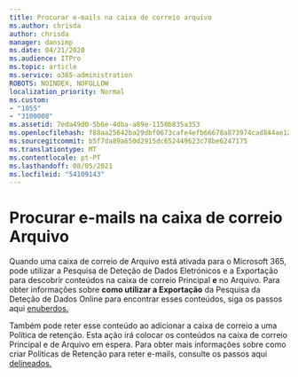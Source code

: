 ```yaml
---
title: Procurar e-mails na caixa de correio arquivo
ms.author: chrisda
author: chrisda
manager: dansimp
ms.date: 04/21/2020
ms.audience: ITPro
ms.topic: article
ms.service: o365-administration
ROBOTS: NOINDEX, NOFOLLOW
localization_priority: Normal
ms.custom:
- "1055"
- "3100008"
ms.assetid: 7eda49d0-5b6e-4dba-a89e-1150b835a353
ms.openlocfilehash: f88aa25642ba29dbf0673cafe4efb66678a873974cad844ae12fc35287915f33
ms.sourcegitcommit: b5f7da89a650d2915dc652449623c78be6247175
ms.translationtype: MT
ms.contentlocale: pt-PT
ms.lasthandoff: 08/05/2021
ms.locfileid: "54109143"
---
```

# <a name="search-for-email-in-the-archive-mailbox"></a>Procurar e-mails na caixa de correio Arquivo

Quando uma caixa de correio de Arquivo está ativada para o Microsoft 365, pode utilizar a Pesquisa de Deteção de Dados Eletrónicos e a Exportação para descobrir conteúdos na caixa de correio Principal **e** no Arquivo. Para obter informações sobre **como utilizar a Exportação** da Pesquisa da Deteção de Dados Online para encontrar esses conteúdos, siga os passos aqui [enuberdos.](https://docs.microsoft.com/microsoft-365/compliance/export-search-results)
  
Também pode reter esse conteúdo ao adicionar a caixa de correio a uma Política de retenção. Esta ação irá colocar os conteúdos na caixa de correio Principal e de Arquivo em espera. Para obter mais informações sobre como criar Políticas de Retenção para reter e-mails, consulte os passos aqui [delineados.](https://docs.microsoft.com/microsoft-365/compliance/retention-policies)
  